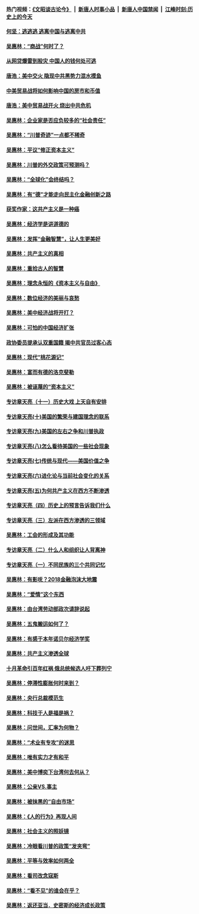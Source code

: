 #### 热门视频：[《文昭谈古论今》](https://github.com/gfw-breaker/wenzhao/blob/master/README.md?t=11032133) &nbsp;|&nbsp; [新唐人时事小品](https://github.com/gfw-breaker/ntdtv-comedy/blob/master/README.md?t=11032133) &nbsp;|&nbsp; [新唐人中国禁闻](https://github.com/gfw-breaker/ntdtv-news/blob/master/README.md?t=11032133) &nbsp;|&nbsp; [江峰时刻:历史上的今天](https://github.com/gfw-breaker/today-in-history/blob/master/README.md?t=11032133) 

#### [何坚：逃逃逃 逃离中国与逃离中共](../pages/nsc423/n10592891.md?t=11032133) 

#### [吴惠林：“商战”何时了？](../pages/nsc423/n10573558.md?t=11032133) 

#### [从网贷爆雷到股灾 中国人的钱何处可逃](../pages/nsc423/n10572800.md?t=11032133) 

#### [唐浩：美中交火 隐现中共黑势力混水摸鱼](../pages/nsc423/n10544040.md?t=11032133) 

#### [中美贸易战将如何影响中国的房市和币值](../pages/nsc423/n10543697.md?t=11032133) 

#### [唐浩：美中贸易战开火 烧出中共危机](../pages/nsc423/n10540126.md?t=11032133) 

#### [吴惠林：企业家是否应负较多的“社会责任”](../pages/nsc423/n10535022.md?t=11032133) 

#### [吴惠林：“川普奇迹”一点都不稀奇](../pages/nsc423/n10512808.md?t=11032133) 

#### [吴惠林：平议“修正资本主义”](../pages/nsc423/n10495724.md?t=11032133) 

#### [吴惠林：川普的外交政策可预测吗？](../pages/nsc423/n10462387.md?t=11032133) 

#### [吴惠林：“全球化”会终结吗？](../pages/nsc423/n10452838.md?t=11032133) 

#### [吴惠林：有“德”才能走向民主化金融创新之路](../pages/nsc423/n10432292.md?t=11032133) 

#### [获奖作家：这共产主义是一种癌](../pages/nsc423/n10431541.md?t=11032133) 

#### [吴惠林：经济学是讲道德的](../pages/nsc423/n10398014.md?t=11032133) 

#### [吴惠林：发挥“金融智慧”，让人生更美好](../pages/nsc423/n10375019.md?t=11032133) 

#### [吴惠林：共产主义的真相](../pages/nsc423/n10351394.md?t=11032133) 

#### [吴惠林：重拾古人的智慧](../pages/nsc423/n10337691.md?t=11032133) 

#### [吴惠林：理念永恒的《资本主义与自由》](../pages/nsc423/n10316274.md?t=11032133) 

#### [吴惠林：数位经济的美丽与哀愁](../pages/nsc423/n10292946.md?t=11032133) 

#### [吴惠林：美中经济战将开打？](../pages/nsc423/n10258825.md?t=11032133) 

#### [吴惠林：可怕的中国经济扩张](../pages/nsc423/n10219147.md?t=11032133) 

#### [政协委员提承认双重国籍 揭中共官员过客心态](../pages/nsc423/n10208809.md?t=11032133) 

#### [吴惠林：现代“桃花源记”](../pages/nsc423/n10185234.md?t=11032133) 

#### [吴惠林：富而有德的洛克斐勒](../pages/nsc423/n10142264.md?t=11032133) 

#### [吴惠林：被诬蔑的“资本主义”](../pages/nsc423/n10124816.md?t=11032133) 

#### [专访章天亮（十一）历史大戏 上天自有安排](../pages/nsc423/n10094905.md?t=11032133) 

#### [专访章天亮(十)美国的繁荣与建国理念的联系](../pages/nsc423/n10094899.md?t=11032133) 

#### [专访章天亮(九)美国的左右之争和川普执政](../pages/nsc423/n10094889.md?t=11032133) 

#### [专访章天亮(八)怎么看待美国的一些社会现象](../pages/nsc423/n10094857.md?t=11032133) 

#### [专访章天亮(七)传统与现代——美国价值之争](../pages/nsc423/n10093140.md?t=11032133) 

#### [专访章天亮(六)进化论与当前社会变化的关系](../pages/nsc423/n10092036.md?t=11032133) 

#### [专访章天亮(五)为何共产主义在西方不断渗透](../pages/nsc423/n10083620.md?t=11032133) 

#### [专访章天亮（四）历史上的预言告诉我们什么](../pages/nsc423/n10083606.md?t=11032133) 

#### [专访章天亮（三）左派在西方渗透的三领域](../pages/nsc423/n10081115.md?t=11032133) 

#### [吴惠林：工会的形成及其功能](../pages/nsc423/n10080633.md?t=11032133) 

#### [专访章天亮（二）什么人和组织让人背离神](../pages/nsc423/n10076637.md?t=11032133) 

#### [专访章天亮（一）不同民族的三个共同记忆](../pages/nsc423/n10074188.md?t=11032133) 

#### [吴惠林：有影呒？2018金融泡沫大地震](../pages/nsc423/n10040534.md?t=11032133) 

#### [吴惠林：“爱情”这个东西](../pages/nsc423/n10019423.md?t=11032133) 

#### [吴惠林：由台湾劳动部政次请辞说起](../pages/nsc423/n9979679.md?t=11032133) 

#### [吴惠林：五鬼搬运如何了？](../pages/nsc423/n9925338.md?t=11032133) 

#### [吴惠林：有感于本年诺贝尔经济学奖](../pages/nsc423/n9871883.md?t=11032133) 

#### [吴惠林：共产主义渗透全球](../pages/nsc423/n9812748.md?t=11032133) 

#### [十月革命引百年红祸 俄总统候选人吁下葬列宁](../pages/nsc423/n9810182.md?t=11032133) 

#### [吴惠林：停滞性膨胀何时来到？](../pages/nsc423/n9764136.md?t=11032133) 

#### [吴惠林：央行总裁模范生](../pages/nsc423/n9728134.md?t=11032133) 

#### [吴惠林：科技于人是福是祸？](../pages/nsc423/n9672982.md?t=11032133) 

#### [吴惠林：问世间，汇率为何物？](../pages/nsc423/n9621788.md?t=11032133) 

#### [吴惠林：“术业有专攻”的迷思](../pages/nsc423/n9580363.md?t=11032133) 

#### [吴惠林：唯有实力才有和平](../pages/nsc423/n9529599.md?t=11032133) 

#### [吴惠林：美中博奕下台湾何去何从？](../pages/nsc423/n9483598.md?t=11032133) 

#### [吴惠林：公亲VS.事主](../pages/nsc423/n9425637.md?t=11032133) 

#### [吴惠林：被抹黑的“自由市场”](../pages/nsc423/n9351545.md?t=11032133) 

#### [吴惠林：《人的行为》再现人间](../pages/nsc423/n9296339.md?t=11032133) 

#### [吴惠林：社会主义的照妖镜](../pages/nsc423/n9243460.md?t=11032133) 

#### [吴惠林：冷眼看川普的政策“发夹弯”](../pages/nsc423/n9120684.md?t=11032133) 

#### [吴惠林：平等与效率如何两全](../pages/nsc423/n9075430.md?t=11032133) 

#### [吴惠林：看司改念寇斯](../pages/nsc423/n9024915.md?t=11032133) 

#### [吴惠林：“看不见”的谁会在乎？](../pages/nsc423/n8977488.md?t=11032133) 

#### [吴惠林：返还亚当．史密斯的经济成长政策](../pages/nsc423/n8931896.md?t=11032133) 

